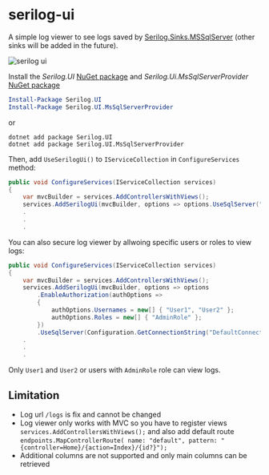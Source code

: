 # serilog-ui
A simple log viewer to see logs saved by [Serilog.Sinks.MSSqlServer](https://github.com/serilog/serilog-sinks-mssqlserver) (other sinks will be added in the future).

![serilog ui](https://raw.githubusercontent.com/mo-esmp/serilog-ui/master/assets/serilog-ui.jpg)

Install the _Serilog.UI_ [NuGet package](https://www.nuget.org/packages/Serilog.UI) and _Serilog.Ui.MsSqlServerProvider_ [NuGet package](https://www.nuget.org/packages/Serilog.Ui.MsSqlServerProvider)

```powershell
Install-Package Serilog.UI
Install-Package Serilog.UI.MsSqlServerProvider
```
or
```shell
dotnet add package Serilog.UI
dotnet add package Serilog.UI.MsSqlServerProvider
```

Then, add `UseSerilogUi()` to `IServiceCollection` in `ConfigureServices` method:

```csharp
public void ConfigureServices(IServiceCollection services)
{
    var mvcBuilder = services.AddControllersWithViews();
    services.AddSerilogUi(mvcBuilder, options => options.UseSqlServer("ConnectionString", "LogTableName"));
    .
    .
    .
```

You can also secure log viewer by allwoing specific users or roles to view logs:
```csharp
public void ConfigureServices(IServiceCollection services)
{
    var mvcBuilder = services.AddControllersWithViews();
    services.AddSerilogUi(mvcBuilder, options => options
        .EnableAuthorization(authOptions =>
        {
            authOptions.Usernames = new[] { "User1", "User2" };
            authOptions.Roles = new[] { "AdminRole" };
        })
        .UseSqlServer(Configuration.GetConnectionString("DefaultConnection"), "LogTableName"));
    .
    .
    .
```
Only `User1` and `User2` or users with `AdminRole` role can view logs.

## Limitation
* Log url `/logs` is fix and cannot be changed
* Log viewer only works with MVC so you have to register views `services.AddControllersWithViews();` and also add default route `endpoints.MapControllerRoute( name: "default", pattern: "{controller=Home}/{action=Index}/{id?}");`
* Additional columns are not supported and only main columns can be retrieved
